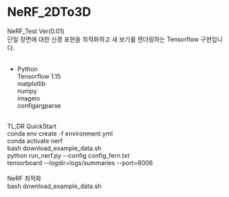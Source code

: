 # NeRF_2DTo3D<br>
NeRF_Test Ver(0.01)<br>
단일 장면에 대한 신경 표현을 최적화하고 새 보기를 렌더링하는 Tensorflow 구현입니다.<br>
<br>
- Python  <br>
Tensorflow 1.15 <br>
matplotlib <br>
numpy <br> 
imageio <br>
configargparse <br>
<br>
TL;DR QuickStart <br>
conda env create -f environment.yml <br>
conda activate nerf <br>
bash download_example_data.sh <br>
python run_nerf.py --config config_fern.txt <br>
tensorboard --logdir=logs/summaries --port=6006 <br>
<br>
NeRF 최적화 <br>
bash download_example_data.sh <br>
